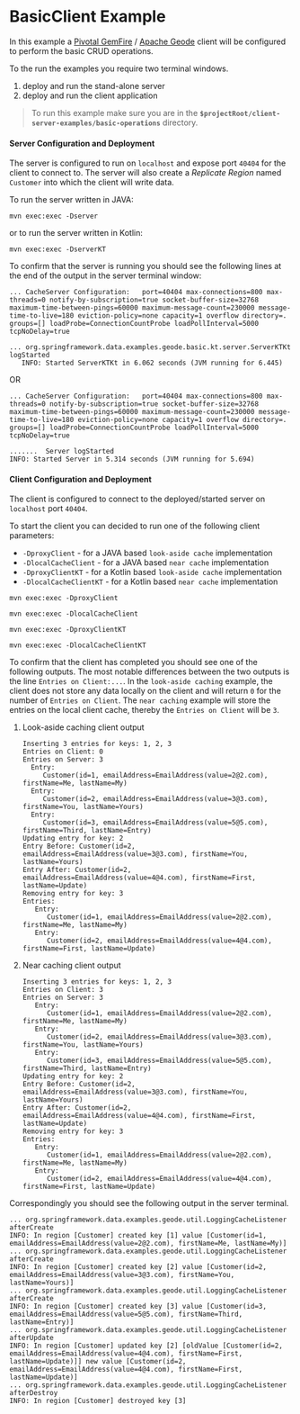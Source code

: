 BasicClient Example
===================

In this example a [Pivotal GemFire](https://pivotal.io/pivotal-gemfire) / [Apache Geode](http://geode.apache.org/) client will be configured to perform the basic CRUD operations.

To the run the examples you require two terminal windows.
1) deploy and run the stand-alone server
2) deploy and run the client application

> To run this example make sure you are in the **`$projectRoot/client-server-examples/basic-operations`** directory.

#### Server Configuration and Deployment
The server is configured to run on `localhost` and expose port `40404` for the client to connect to.
The server will also create a _Replicate Region_ named `Customer` into which the client will write data.

To run the server written in JAVA: 

```
mvn exec:exec -Dserver
``` 

or to run the server written in Kotlin: 

```
mvn exec:exec -DserverKT
```
 
To confirm that the server is running you should see the following lines at the end of the output in the server terminal window: 

```
... CacheServer Configuration:   port=40404 max-connections=800 max-threads=0 notify-by-subscription=true socket-buffer-size=32768 maximum-time-between-pings=60000 maximum-message-count=230000 message-time-to-live=180 eviction-policy=none capacity=1 overflow directory=. groups=[] loadProbe=ConnectionCountProbe loadPollInterval=5000 tcpNoDelay=true
   
... org.springframework.data.examples.geode.basic.kt.server.ServerKTKt logStarted
   INFO: Started ServerKTKt in 6.062 seconds (JVM running for 6.445)
```  
OR 
```
... CacheServer Configuration:   port=40404 max-connections=800 max-threads=0 notify-by-subscription=true socket-buffer-size=32768 maximum-time-between-pings=60000 maximum-message-count=230000 message-time-to-live=180 eviction-policy=none capacity=1 overflow directory=. groups=[] loadProbe=ConnectionCountProbe loadPollInterval=5000 tcpNoDelay=true

.......  Server logStarted
INFO: Started Server in 5.314 seconds (JVM running for 5.694)
```
#### Client Configuration and Deployment
The client is configured to connect to the deployed/started server on `localhost` port `40404`.

To start the client you can decided to run one of the following client parameters:
* `-DproxyClient` - for a JAVA based `look-aside cache` implementation
* `-DlocalCacheClient` - for a JAVA based `near cache` implementation
* `-DproxyClientKT` - for a Kotlin based `look-aside cache` implementation
* `-DlocalCacheClientKT` - for a Kotlin based `near cache` implementation

```
mvn exec:exec -DproxyClient
```
```
mvn exec:exec -DlocalCacheClient
```
```
mvn exec:exec -DproxyClientKT
```
```
mvn exec:exec -DlocalCacheClientKT
```

To confirm that the client has completed you should see one of the following outputs. The most notable differences between the two outputs is the line `Entries on Client:...`. In the `look-aside caching` example, the client does not store any data locally on the client and will return `0` for the number of `Entries on Client`.
The `near caching` example will store the entries on the local client cache, thereby the `Entries on Client` will be `3`.
1. Look-aside caching client output
    ```
    Inserting 3 entries for keys: 1, 2, 3
    Entries on Client: 0
    Entries on Server: 3
      Entry: 
         Customer(id=1, emailAddress=EmailAddress(value=2@2.com), firstName=Me, lastName=My)
      Entry: 
         Customer(id=2, emailAddress=EmailAddress(value=3@3.com), firstName=You, lastName=Yours)
      Entry: 
         Customer(id=3, emailAddress=EmailAddress(value=5@5.com), firstName=Third, lastName=Entry)
    Updating entry for key: 2
    Entry Before: Customer(id=2, emailAddress=EmailAddress(value=3@3.com), firstName=You, lastName=Yours)
    Entry After: Customer(id=2, emailAddress=EmailAddress(value=4@4.com), firstName=First, lastName=Update)
    Removing entry for key: 3
    Entries:
       Entry: 
          Customer(id=1, emailAddress=EmailAddress(value=2@2.com), firstName=Me, lastName=My)
       Entry: 
          Customer(id=2, emailAddress=EmailAddress(value=4@4.com), firstName=First, lastName=Update)
    ```
2. Near caching client output
    ```
    Inserting 3 entries for keys: 1, 2, 3
    Entries on Client: 3
    Entries on Server: 3
       Entry: 
          Customer(id=1, emailAddress=EmailAddress(value=2@2.com), firstName=Me, lastName=My)
       Entry: 
          Customer(id=2, emailAddress=EmailAddress(value=3@3.com), firstName=You, lastName=Yours)
       Entry: 
          Customer(id=3, emailAddress=EmailAddress(value=5@5.com), firstName=Third, lastName=Entry)
    Updating entry for key: 2
    Entry Before: Customer(id=2, emailAddress=EmailAddress(value=3@3.com), firstName=You, lastName=Yours)
    Entry After: Customer(id=2, emailAddress=EmailAddress(value=4@4.com), firstName=First, lastName=Update)
    Removing entry for key: 3
    Entries:
       Entry: 
          Customer(id=1, emailAddress=EmailAddress(value=2@2.com), firstName=Me, lastName=My)
       Entry: 
          Customer(id=2, emailAddress=EmailAddress(value=4@4.com), firstName=First, lastName=Update)
    ```
Correspondingly you should see the following output in the server terminal.
```
... org.springframework.data.examples.geode.util.LoggingCacheListener afterCreate
INFO: In region [Customer] created key [1] value [Customer(id=1, emailAddress=EmailAddress(value=2@2.com), firstName=Me, lastName=My)]
... org.springframework.data.examples.geode.util.LoggingCacheListener afterCreate
INFO: In region [Customer] created key [2] value [Customer(id=2, emailAddress=EmailAddress(value=3@3.com), firstName=You, lastName=Yours)]
... org.springframework.data.examples.geode.util.LoggingCacheListener afterCreate
INFO: In region [Customer] created key [3] value [Customer(id=3, emailAddress=EmailAddress(value=5@5.com), firstName=Third, lastName=Entry)]
... org.springframework.data.examples.geode.util.LoggingCacheListener afterUpdate
INFO: In region [Customer] updated key [2] [oldValue [Customer(id=2, emailAddress=EmailAddress(value=4@4.com), firstName=First, lastName=Update)]] new value [Customer(id=2, emailAddress=EmailAddress(value=4@4.com), firstName=First, lastName=Update)]
... org.springframework.data.examples.geode.util.LoggingCacheListener afterDestroy
INFO: In region [Customer] destroyed key [3] 
```